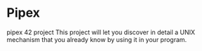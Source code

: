 # Pipex
pipex 42 project
This project will let you discover in detail a UNIX mechanism that you already know
by using it in your program.

